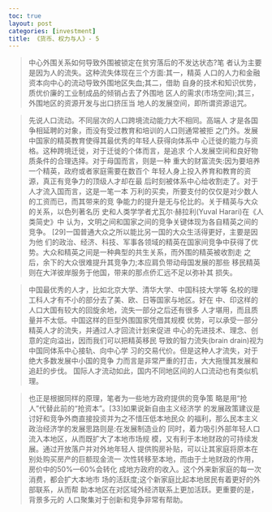 ```yaml
---
toc: true
layout: post
categories: [investment]
title: 《货币、权力与人》- 5
---
```

> 中心外围关系如何导致外围被锁定在贫穷落后的不发达状态?笔 者认为主要是因为人的流失。这种流失体现在三个方面:其一，精英 人口的人力和金融资本向中心的流动导致外围地区失血;其二，借助 自身的技术和知识优势，质优价廉的工业制成品的倾销占去了外围地 区人的需求(市场空间);其三，外围地区的资源开发与出口挤压当 地人的发展空间，即所谓资源诅咒。

> 先说人口流动。不同层次的人口跨境流动能力大不相同。高端人 才是各国争相延聘的对象，而没有受过教育和培训的人口则通常被拒 之门外。发展中国家的精英教育使得其最优秀的年轻人获得向体系中 心迁徙的能力与资格。这种跨境迁徙，对于迁徙的个体而言，是追求 个人发展空间和良好物质条件的合理选择。对于母国而言，则是一种 重大的财富流失:因为要培养一个精英，政府或者家庭需要在数百个 年轻人身上投入养育和教育的资源，真正有竞争力的顶级人才却在最 后时刻被体系中心给收割走了。对于人才流入国而言，这是一笔一本 万利的买卖，所要支付的仅仅是对少数人的工资而已，而其带来的竞 争能力的提升是无与伦比的。关于精英与大众的关系，以色列著名历 史和人类学学者尤瓦尔·赫拉利(Yuval Harari)在《人类简史》中 认为，文明之间和国家之间的竞争关键体现为各自精英之间的竞争。
[29]一国普通大众之所以能比另一国的大众生活得更好，主要是因为他 们的政治、经济、科技、军事各领域的精英在国家间竞争中获得了优 势。大众和精英之间是一种典型的共生关系，而外围的精英被收割走 之后，余下的大众很难提升其竞争力;本应肩负带动母国发展的那些 移民精英则在大洋彼岸服务于他国，带来的那点侨汇远不足以弥补其 损失。

> 中国最优秀的人才，比如北京大学、清华大学、中国科技大学等 名校的理工科人才有不小的部分去了美、欧、日等国家与地区。好在 中、印这样的人口大国有较大的回旋余地，流失一部分之后还有很多 人才堪用，而且质量并不太低。中国这样的巨型外围国家凭借其规模 优势，可以承受一部分精英人才的流失，并通过人才回流计划来促进 中心的先进技术、理念、创意的定向溢出，因而我们可以把精英移民 导致的智力流失(brain drain)视为中国同体系中心接轨、向中心学 习的交易代价。但是这种人才流失，对于绝大多数发展中小国的竞争 力而言是非常严重的打击，大大拖慢其发展和追赶的步伐。
国际人才流动如此，国内不同地区间的人口流动也有类似机理。

> 也正是根据同样的原理，笔者为一些地方政府提供的竞争策
略是用“抢人”代替此前的“抢资本”。[33]如果说新自由主义经济学 的发展政策建议是讨好和竞争外商直接投资并为之不惜压低本地民众 的福利，那么民本主义政治经济学的发展思路则是:在发展制造业的 同时，着力吸引外部年轻人口流入本地区，从而既扩大了本地市场规 模，又有利于本地财政的可持续发展。通过开放落户并对外地年轻人 提供购房补贴，可以让其家庭将原本在别处购买房产的巨额现金流一 次性转移至本地，而由于土地财政的作用，房价中的50%—60%会转化 成地方政府的收入。这个外来新家庭的每一次消费，都会扩大本地市 场的活跃度;这个新家庭比起本地居民有着更好的外部联系，从而帮 助本地区在对区域外经济联系上更加活跃。更重要的是，背景多元的 人口聚集对于创新和竞争非常有帮助。
